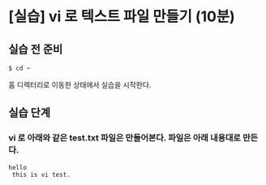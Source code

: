 # [실습] vi 로 텍스트 파일 만들기 (10분)

## 실습 전 준비

```bash
$ cd ~
```

홈 디렉터리로 이동한 상태에서 실습을 시작한다.


## 실습 단계


### vi 로 아래와 같은 test.txt 파일은 만들어본다. 파일은 아래 내용대로 만든다.

```text
hello
 this is vi test.
```
